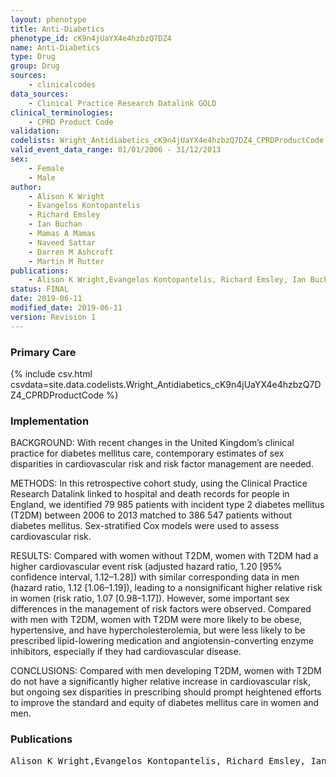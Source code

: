 ```yaml
---
layout: phenotype
title: Anti-Diabetics
phenotype_id: cK9n4jUaYX4e4hzbzQ7DZ4
name: Anti-Diabetics
type: Drug
group: Drug
sources: 
    - clinicalcodes
data_sources:
    - Clinical Practice Research Datalink GOLD
clinical_terminologies:
    - CPRD Product Code
validation:
codelists: Wright_Antidiabetics_cK9n4jUaYX4e4hzbzQ7DZ4_CPRDProductCode.csv
valid_event_data_range: 01/01/2006 - 31/12/2013
sex:
    - Female
    - Male
author:
    - Alison K Wright
    - Evangelos Kontopantelis
    - Richard Emsley
    - Ian Buchan
    - Mamas A Mamas
    - Naveed Sattar
    - Darren M Ashcroft
    - Martin M Rutter    
publications:
    - Alison K Wright,Evangelos Kontopantelis, Richard Emsley, Ian Buchan, Mamas A Mamas, Naveed Sattar, Darren M Ashcroft, Martin K Rutter, , Cardiovascular Risk and Risk Factor Management in Type 2 Diabetes Mellitus A Population-Based Cohort Study Assessing Sex Disparities. Circulation, 139:2742-2753, 2019.
status: FINAL
date: 2019-06-11
modified_date: 2019-06-11
version: Revision 1
---
```


### Primary Care

{% include csv.html csvdata=site.data.codelists.Wright_Antidiabetics_cK9n4jUaYX4e4hzbzQ7DZ4_CPRDProductCode %}

### Implementation

BACKGROUND: 
With recent changes in the United Kingdom’s clinical practice for diabetes mellitus care, contemporary estimates of sex disparities in cardiovascular risk and risk factor management are needed.

METHODS: 
In this retrospective cohort study, using the Clinical Practice Research Datalink linked to hospital and death records for people in England, we identified 79 985 patients with incident type 2 diabetes mellitus (T2DM) between 2006 to 2013 matched to 386 547 patients without diabetes mellitus. Sex-stratified Cox models were used to assess cardiovascular risk.

RESULTS: 
Compared with women without T2DM, women with T2DM had a higher cardiovascular event risk (adjusted hazard ratio, 1.20 [95% confidence interval, 1.12–1.28]) with similar corresponding data in men (hazard ratio, 1.12 [1.06–1.19]), leading to a nonsignificant higher relative risk in women (risk ratio, 1.07 [0.98–1.17]). However, some important sex differences in the management of risk factors were observed. Compared with men with T2DM, women with T2DM were more likely to be obese, hypertensive, and have hypercholesterolemia, but were less likely to be prescribed lipid-lowering medication and angiotensin-converting enzyme inhibitors, especially if they had cardiovascular disease.

CONCLUSIONS: 
Compared with men developing T2DM, women with T2DM do not have a significantly higher relative increase in cardiovascular risk, but ongoing sex disparities in prescribing should prompt heightened efforts to improve the standard and equity of diabetes mellitus care in women and men.

### Publications

<pre>
Alison K Wright,Evangelos Kontopantelis, Richard Emsley, Ian Buchan, Mamas A Mamas, Naveed Sattar, Darren M Ashcroft, Martin K Rutter, , Cardiovascular Risk and Risk Factor Management in Type 2 Diabetes Mellitus A Population-Based Cohort Study Assessing Sex Disparities. Circulation, 139:2742-2753, 2019.
</pre>
